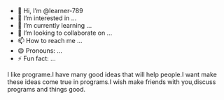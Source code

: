 - 👋 Hi, I’m @learner-789
- 👀 I’m interested in ...
- 🌱 I’m currently learning ...
- 💞️ I’m looking to collaborate on ...
- 📫 How to reach me ...
- 😄 Pronouns: ...
- ⚡ Fun fact: ...

<!---
learner-789/learner-789 is a ✨ special ✨ repository because its `README.md` (this file) appears on your GitHub profile.
You can click the Preview link to take a look at your changes.
--->
I like programe.I have many good ideas that will help people.I want make these ideas come true in programs.I wish make friends with you,discuss programs and things good.
